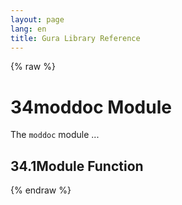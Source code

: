 ```yaml
---
layout: page
lang: en
title: Gura Library Reference
---
```


{% raw %}
<h1><span class="caption-index-1">34</span><a name="anchor-34"></a>moddoc Module</h1>
<p>
The <code>moddoc</code> module ...
</p>
<h2><span class="caption-index-2">34.1</span><a name="anchor-34-1"></a>Module Function</h2>
<p />

{% endraw %}

